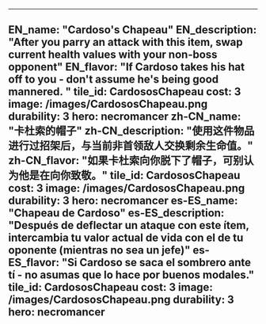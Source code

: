 ---

EN_name: "Cardoso's Chapeau"
EN_description: "After you parry an attack with this item, swap current health values with your non-boss opponent"
EN_flavor: "If Cardoso takes his hat off to you - don't assume he's being good mannered. "
tile_id: CardososChapeau
cost: 3
image: /images/CardososChapeau.png
durability: 3
hero: necromancer
zh-CN_name: "卡杜索的帽子"
zh-CN_description: "使用这件物品进行过招架后，与当前非首领敌人交换剩余生命值。"
zh-CN_flavor: "如果卡杜索向你脱下了帽子，可别认为他是在向你致敬。"
tile_id: CardososChapeau
cost: 3
image: /images/CardososChapeau.png
durability: 3
hero: necromancer
es-ES_name: "Chapeau de Cardoso"
es-ES_description: "Después de deflectar un ataque con este ítem, intercambia tu valor actual de vida con el de tu oponente (mientras no sea un jefe)"
es-ES_flavor: "Si Cardoso se saca el sombrero ante tí - no asumas que lo hace por buenos modales."
tile_id: CardososChapeau
cost: 3
image: /images/CardososChapeau.png
durability: 3
hero: necromancer
---